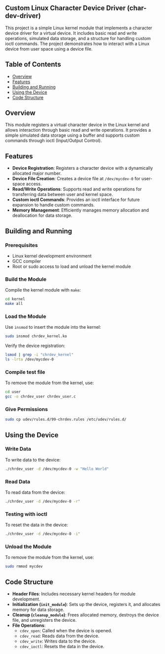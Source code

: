 
## Custom Linux Character Device Driver (char-dev-driver)

This project is a simple Linux kernel module that implements a character device driver for a virtual device. It includes basic read and write operations, simulated data storage, and a structure for handling custom ioctl commands. The project demonstrates how to interact with a Linux device from user space using a device file.

## Table of Contents
- [Overview](#overview)
- [Features](#features)
- [Building and Running](#building-and-running)
- [Using the Device](#using-the-device)
- [Code Structure](#code-structure)

## Overview

This module registers a virtual character device in the Linux kernel and allows interaction through basic read and write operations. It provides a simple simulated data storage using a buffer and supports custom commands through ioctl (Input/Output Control).

## Features

- **Device Registration**: Registers a character device with a dynamically allocated major number.
- **Device File Creation**: Creates a device file at `/dev/mycdev-0` for user-space access.
- **Read/Write Operations**: Supports read and write operations for transferring data between user and kernel space.
- **Custom ioctl Commands**: Provides an ioctl interface for future expansion to handle custom commands.
- **Memory Management**: Efficiently manages memory allocation and deallocation for data storage.

## Building and Running

### Prerequisites

- Linux kernel development environment
- GCC compiler
- Root or sudo access to load and unload the kernel module

### Build the Module

Compile the kernel module with `make`:
```sh
cd kernel
make all
```

### Load the Module

Use `insmod` to insert the module into the kernel:
```sh
sudo insmod chrdev_kernel.ko
```

Verify the device registration:
```sh
lsmod | grep -i "chrdev_kernel"
ls -lrta /dev/mycdev-0
```

### Compile test file
To remove the module from the kernel, use:
```sh
cd user
gcc -o chrdev_user chrdev_user.c
```

### Give Permissions
```sh
sudo cp udev/rules.d/99-chrdev.rules /etc/udev/rules.d/
```
## Using the Device

### Write Data

To write data to the device:
```sh
./chrdev_user -d /dev/mycdev-0 -w "Hello World"
```

### Read Data

To read data from the device:
```sh
./chrdev_user -d /dev/mycdev-0 -r"
```

### Testing with ioctl

To reset the data in the device:
```sh
./chrdev_user -d /dev/mycdev-0 -i"
```
### Unload the Module

To remove the module from the kernel, use:
```sh
sudo rmmod mycdev
```
## Code Structure

- **Header Files**: Includes necessary kernel headers for module development.
- **Initialization (`init_module`)**: Sets up the device, registers it, and allocates memory for data storage.
- **Cleanup (`cleanup_module`)**: Frees allocated memory, destroys the device file, and unregisters the device.
- **File Operations**:
    - `cdev_open`: Called when the device is opened.
    - `cdev_read`: Reads data from the device.
    - `cdev_write`: Writes data to the device.
    - `cdev_ioctl`: Resets the data in the device.
